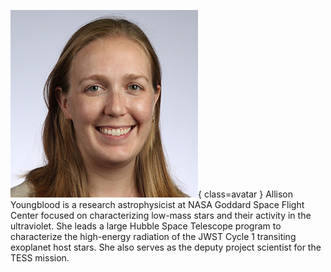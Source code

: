 ![Allison Youngblood](Youngblood.jpg){ class=avatar }
Allison Youngblood is a research astrophysicist at NASA Goddard Space Flight Center focused on characterizing low-mass stars and their activity in the ultraviolet. She leads a large Hubble Space Telescope program to characterize the high-energy radiation of the JWST Cycle 1 transiting exoplanet host stars. She also serves as the deputy project scientist for the TESS mission.
